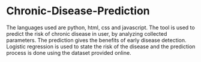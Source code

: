 # Chronic-Disease-Prediction
The languages used are python, html, css and javascript. The tool is used to predict the risk of chronic disease in user, by analyzing collected parameters. The prediction gives the benefits of early disease detection. Logistic regression is used to state the risk of the disease and the prediction process is done using the dataset provided online. 
